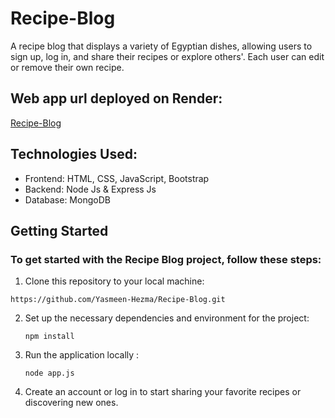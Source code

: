# Recipe-Blog
A recipe blog that displays a variety of Egyptian dishes, allowing users to sign up, log in, and share their recipes or explore others'.
Each user can edit or remove their own recipe.
## Web app url deployed on Render:
[Recipe-Blog](https://recipe-blog-foxx.onrender.com/)
## Technologies Used:
- Frontend: HTML, CSS, JavaScript, Bootstrap
- Backend: Node Js & Express Js
- Database: MongoDB
## Getting Started
### To get started with the Recipe Blog project, follow these steps:
1. Clone this repository to your local machine:
  ```
https://github.com/Yasmeen-Hezma/Recipe-Blog.git
  ```
2. Set up the necessary dependencies and environment for the project:
   ```
   npm install
   ```
   
3. Run the application locally :
   ```
   node app.js
   ```
4. Create an account or log in to start sharing your favorite recipes or discovering new ones.
